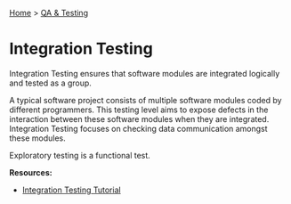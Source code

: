 [Home](../../README.md) > [QA & Testing](./README.md)

# Integration Testing

Integration Testing ensures that software modules are integrated logically and tested as a group.

A typical software project consists of multiple software modules coded by different programmers. This testing level aims to expose defects in the interaction between these software modules when they are integrated. Integration Testing focuses on checking data communication amongst these modules.

Exploratory testing is a functional test.

**Resources:**
- [Integration Testing Tutorial](https://www.guru99.com/integration-testing.html)
